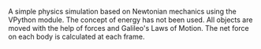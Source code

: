 A simple physics simulation based on Newtonian mechanics using the VPython module.
The concept of energy has not been used. All objects are moved with the help of forces and Galileo's Laws of Motion.
The net force on each body is calculated at each frame.
